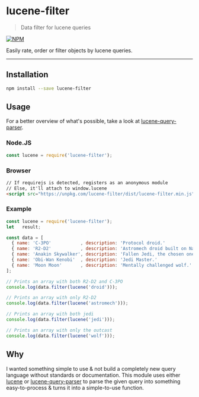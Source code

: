 # lucene-filter

> Data filter for lucene queries

[![NPM](https://nodei.co/npm/lucene-filter.png)](https://nodei.co/npm/lucene-filter/)

Easily rate, order or filter objects by lucene queries.

---

## Installation

```bash
npm install --save lucene-filter
```

## Usage

For a better overview of what's possible, take a look at [lucene-query-parser][lucene-query-parser].

### Node.JS

```javascript
const lucene = require('lucene-filter');
```

### Browser

```html
// If requirejs is detected, registers as an anonymous module
// Else, it'll attach to window.lucene
<script src="https://unpkg.com/lucene-filter/dist/lucene-filter.min.js"></script>
```

### Example

```js
const lucene = require('lucene-filter');
let   result;

const data = [
  { name: 'C-3PO'           , description: 'Protocol droid.'                , race: 'Droid' },
  { name: 'R2-D2'           , description: 'Astromech droid built on Naboo.', race: 'Droid' },
  { name: 'Anakin Skywalker', description: 'Fallen Jedi, the chosen one.'   , race: 'Human' },
  { name: 'Obi-Wan Kenobi'  , description: 'Jedi Master.'                   , race: 'Human' },
  { name: 'Moon Moon'       , description: 'Mentally challenged wolf.'      , race: 'Wolf'  },
];

// Prints an array with both R2-D2 and C-3PO
console.log(data.filter(lucene('droid')));

// Prints an array with only R2-D2
console.log(data.filter(lucene('astromech')));

// Prints an array with both jedi
console.log(data.filter(lucene('jedi')));

// Prints an array with only the outcast
console.log(data.filter(lucene('wolf')));
```

## Why

I wanted something simple to use & not build a completely new query language without standards or documentation. This
module uses either [lucene][lucene] or [lucene-query-parser][lucene-query-parser] to parse the given query into
something easy-to-process & turns it into a simple-to-use function.

[lucene]: https://www.npmjs.com/package/lucene
[lucene-query-parser]: https://www.npmjs.com/package/lucene-query-parser
